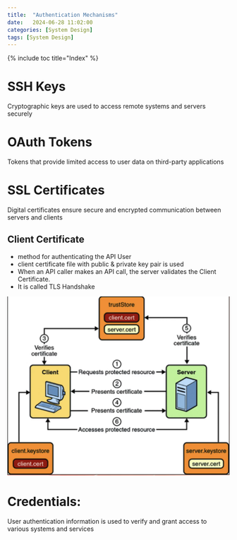 ```yaml
---
title:  "Authentication Mechanisms"
date:   2024-06-28 11:02:00
categories: [System Design]
tags: [System Design]
---
```

{% include toc title="Index" %}

# SSH Keys

Cryptographic keys are used to access remote systems and servers securely

# OAuth Tokens

Tokens that provide limited access to user data on third-party applications

# SSL Certificates

Digital certificates ensure secure and encrypted communication between servers and clients

## Client Certificate
- method for authenticating the API User
- client certificate file with public & private key pair is used
- When an API caller makes an API call, the server validates the Client Certificate.
- It is called TLS Handshake

![clientCertificate.png](../../../assets/images/clientCertificate.png)

# Credentials:

User authentication information is used to verify and grant access to various systems and services


